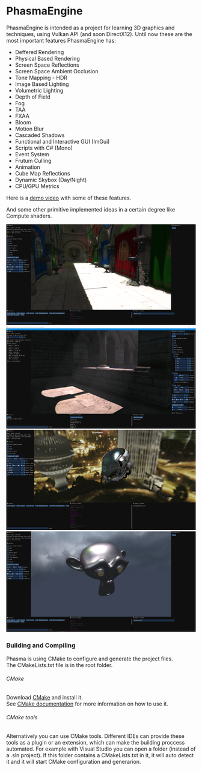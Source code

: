# PhasmaEngine


PhasmaEngine is intended as a project for learning 3D graphics and techniques, using Vulkan API (and soon DirectX12). Until now these are the most important features PhasmaEngine has:

* Deffered Rendering
* Physical Based Rendering
* Screen Space Reflections
* Screen Space Ambient Occlusion
* Tone Mapping - HDR
* Image Based Lighting
* Volumetric Lighting
* Depth of Field
* Fog
* TAA
* FXAA
* Bloom
* Motion Blur
* Cascaded Shadows
* Functional and Interactive GUI (ImGui)
* Scripts with C# (Mono)
* Event System
* Frutum Culling
* Animation
* Cube Map Reflections
* Dynamic Skybox (Day/Night)
* CPU/GPU Metrics

Here is a [demo video](https://www.youtube.com/watch?v=Dj1CpDCSy_k) with some of these features.

And some other primitive implemented ideas in a certain degree like Compute shaders.

![Screenshot](Phasma/Images/example_image3.png)
![Screenshot](Phasma/Images/example_image7.png)
![Screenshot](Phasma/Images/example_image2.png)
![Screenshot](Phasma/Images/example_image6.png)

### Building and Compiling

Phasma is using CMake to configure and generate the project files.  
The CMakeLists.txt file is in the root folder.

###### CMake  
Download [CMake](https://cmake.org/download/) and install it.  
See [CMake documentation](https://cmake.org/runningcmake/) for more information on how to use it.

###### CMake tools  
Alternatively you can use CMake tools. Different IDEs can provide these tools as a plugin or an extension, which can make the building proccess automated. For example with Visual Studio you can open a folder (instead of a .sln project). If this folder contains a CMakeLists.txt in it, it will auto detect it and it will start CMake configuration and generarion.

